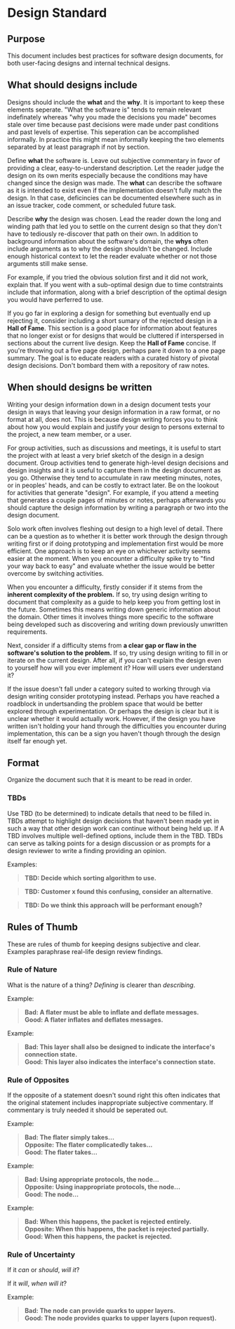 # Design Standard

## Purpose
This document includes best practices for software design documents, for both user-facing designs and internal technical designs.

## What should designs include

Designs should include the **what** and the **why**. It is important to keep these elements seperate. "What the software is" tends to remain relevant indefinately whereas "why you made the decisions you made" becomes stale over time because past decisions were made under past conditions and past levels of expertise. This seperation can be accomplished informally. In practice this might mean informally keeping the two elements separated by at least paragraph if not by section.

Define **what** the software is. Leave out subjective commentary in favor of providing a clear, easy-to-understand description. Let the reader judge the design on its own merits especially because the conditions may have changed since the design was made. The **what** can describe the software as it is intended to exist even if the implementation doesn't fully match the design. In that case, deficincies can be documented elsewhere such as in an issue tracker, code comment, or scheduled future task.

Describe **why** the design was chosen. Lead the reader down the long and winding path that led you to settle on the current design so that they don't have to tediously re-discover that path on their own. In addition to background information about the software's domain, the **whys** often include arguments as to why the design shouldn't be changed. Include enough historical context to let the reader evaluate whether or not those arguments still make sense.

For example, if you tried the obvious solution first and it did not work, explain that. If you went with a sub-optimal design due to time contstraints include that information, along with a brief description of the optimal design you would have perferred to use.

If you go far in exploring a design for something but eventually end up rejecting it, consider including a short sumary of the rejected design in a **Hall of Fame**. This section is a good place for information about features that no longer exist or for designs that would be cluttered if interspersed in sections about the current live design. Keep the **Hall of Fame** concise. If you're throwing out a five page design, perhaps pare it down to a one page summary. The goal is to educate readers with a curated history of pivotal design decisions. Don't bombard them with a repository of raw notes.

## When should designs be written

Writing your design information down in a design document tests your design in ways that leaving your design information in a raw format, or no format at all, does not. This is because design writing forces you to think about how you would explain and justify your design to persons external to the project, a new team member, or a user. 

For group activities, such as discussions and meetings, it is useful to start the project with at least a very brief sketch of the design in a design document. Group activities tend to generate high-level design decisions and design insights and it is useful to capture them in the design document as you go. Otherwise they tend to accumulate in raw meeting minutes, notes, or in peoples' heads, and can be costly to extract later. Be on the lookout for activities that generate "design". For example, if you attend a meeting that generates a couple pages of minutes or notes, perhaps afterwards you should capture the design information by writing a paragraph or two into the design document.

Solo work often involves fleshing out design to a high level of detail. There can be a question as to whether it is better work through the design through writing first or if doing prototyping and implementation first would be more efficient. One approach is to keep an eye on whichever activity seems easier at the moment. When you encounter a difficulty spike try to "find your way back to easy" and evaluate whether the issue would be better overcome by switching activities.

When you encounter a difficulty, firstly consider if it stems from the **inherent complexity of the problem.** If so, try using design writing to document that complexity as a guide to help keep you from getting lost in the future. Sometimes this means writing down generic information about the domain. Other times it involves things more specific to the software being developed such as discovering and writing down previously unwritten requirements.

Next, consider if a difficulty stems from **a clear gap or flaw in the software's solution to the problem.** If so, try using design writing to fill in or iterate on the current design. After all, if you can't explain the design even to yourself how will you ever implement it? How will users ever understand it?

If the issue doesn't fall under a category suited to working through via design writing consider prototyping instead. Perhaps you have reached a roadblock in undertsanding the problem space that would be better explored through experimentation. Or perhaps the design is clear but it is unclear whether it would actually work. However, if the design you have written isn't holding your hand through the difficulties you encounter during implementation, this can be a sign you haven't though through the design itself far enough yet.

## Format

Organize the document such that it is meant to be read in order.

### TBDs
Use TBD (to be determined) to indicate details that need to be filled in. TBDs attempt to highlight design decisions that haven't been made yet in such a way that other design work can continue without being held up. If A TBD involves multiple well-defined options, include them in the TBD. TBDs can serve as talking points for a design discussion or as prompts for a design reviewer to write a finding providing an opinion.

Examples:

> __TBD: Decide which sorting algorithm to use.__
 
> __TBD: Customer x found this confusing, consider an alternative__.

> __TBD: Do we think this approach will be performant enough?__

## Rules of Thumb
These are rules of thumb for keeping designs subjective and clear. Examples paraphrase real-life design review findings.

### Rule of Nature
What is the nature of a thing? *Defining* is clearer than *describing*.

Example:

> __Bad: A flater must be able to inflate and deflate messages.__<br>
__Good: A flater inflates and deflates messages.__

Example:

> __Bad: This layer shall also be designed to indicate the interface's connection state.__<br>
__Good: This layer also indicates the interface's connection state.__

### Rule of Opposites
If the opposite of a statement doesn't sound right this often indicates that the original statement includes inappropriate subjective commentary. If commentary is truly needed it should be seperated out.

Example:

> __Bad: The flater simply takes...__<br>
__Opposite: The flater complicatedly takes...__<br>
__Good: The flater takes...__

Example:
> __Bad: Using appropriate protocols, the node...__<br>
__Opposite: Using inappropriate protocols, the node...__<br>
__Good: The node...__

Example:
> __Bad: When this happens, the packet is rejected entirely.__<br>
__Opposite: When this happens, the packet is rejected partially.__<br>
__Good: When this happens, the packet is rejected.__
	
### Rule of Uncertainty
If it *can* or *should*, *will it*? 

If it *will*, *when will it*?

Example:
> __Bad: The node can provide quarks to upper layers.__<br>
__Good: The node provides quarks to upper layers (upon request).__
